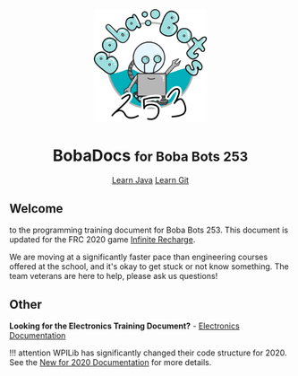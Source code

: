 
<link rel="stylesheet" href="/assets/main.css">

<div style="text-align: center">
    <img src="assets/logo.png" alt="Boba Bot" style="width:40%"/>
	<h1> 
		<strong>BobaDocs</strong> <small>for Boba Bots 253</small> 
	</h1>
	<a class="md-button" href="/en/latest/learn-java/quickstart/">Learn Java</a>
	<a class="md-button" href="/en/latest/programming/gitstuff/">Learn Git</a>
	<div class="spacer"></div>
</div>


## Welcome

to the programming training document for Boba Bots 253. This document is updated for the FRC 2020 game [Infinite Recharge](https://www.firstinspires.org/robotics/frc/game-and-season).

We are moving at a significantly faster pace than engineering courses offered at the school, and it's okay to get stuck or not know something. The team veterans are here to help, please ask us questions!

## Other

**Looking for the Electronics Training Document?** - [Electronics Documentation](https://www.youtube.com/watch?v=dQw4w9WgXcQ)

!!! attention
	WPILib has significantly changed their code structure for 2020. See the [New for 2020 Documentation](https://docs.wpilib.org/en/latest/docs/software/wpilib-overview/new-for-2020.html#new-for-2020) for more details. 
